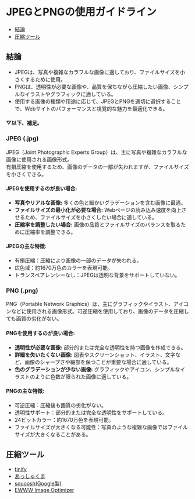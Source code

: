 # JPEGとPNGの使用ガイドライン

- [結論](#結論)
- [圧縮ツール](#圧縮ツール) 


## 結論

- JPEGは、写真や複雑なカラフルな画像に適しており、ファイルサイズを小さくするために使用。
- PNGは、透明性が必要な画像や、品質を保ちながら圧縮したい画像、シンプルなイラストやグラフィックに適している。
- 使用する画像の種類や用途に応じて、JPEGとPNGを適切に選択することで、Webサイトのパフォーマンスと視覚的な魅力を最適化できる。

#### ▽以下、補足。

### JPEG (.jpg)

JPEG（Joint Photographic Experts Group）は、主に写真や複雑なカラフルな画像に使用される画像形式。  
有損圧縮を使用するため、画像のデータの一部が失われますが、ファイルサイズを小さくできる。

#### JPEGを使用するのが良い場合:

- <b>写真やリアルな画像:</b> 多くの色と細かいグラデーションを含む画像に最適。
- <b>ファイルサイズの最小化が必要な場合:</b> Webページの読み込み速度を向上させるため、ファイルサイズを小さくしたい場合に適している。
- <b>圧縮率を調整したい場合:</b> 画像の品質とファイルサイズのバランスを取るために圧縮率を調整できる。


#### JPEGの主な特徴:

- 有損圧縮：圧縮により画像の一部のデータが失われる。
- 広色域：約1670万色のカラーを表現可能。
- トランスペアレンシーなし：JPEGは透明な背景をサポートしていない。

### PNG (.png)

PNG（Portable Network Graphics）は、主にグラフィックやイラスト、アイコンなどに使用される画像形式。可逆圧縮を使用しており、画像のデータを圧縮しても画質の劣化がない。

#### PNGを使用するのが良い場合:

- <b>透明性が必要な画像:</b> 部分的または完全な透明性を持つ画像を作成できる。
- <b>詳細を失いたくない画像:</b> 図表やスクリーンショット、イラスト、文字など、画像のシャープさや細部を保つことが重要な場合に適している。
- <b>色のグラデーションが少ない画像:</b> グラフィックやアイコン、シンプルなイラストのように色数が限られた画像に適している。

#### PNGの主な特徴:

- 可逆圧縮：圧縮後も画質の劣化がない。
- 透明性サポート：部分的または完全な透明性をサポートしている。
- 24ビットカラー：約1670万色を表現可能。
- ファイルサイズが大きくなる可能性：写真のような複雑な画像ではファイルサイズが大きくなることがある。

## 圧縮ツール
- [tinify](https://tinypng.com/)
- [あっしゅくま](https://imguma.com/)
- [squoosh(Google製)](https://squoosh.app/)
- [EWWW Image Optimizer](https://ja.wordpress.org/plugins/ewww-image-optimizer/)
